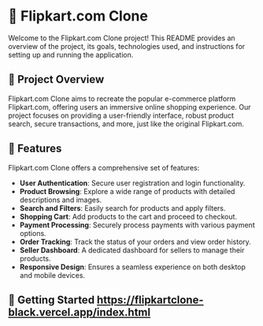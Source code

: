 # 🛒 Flipkart.com Clone

Welcome to the Flipkart.com Clone project! This README provides an overview of the project, its goals, technologies used, and instructions for setting up and running the application.

## 🌟 Project Overview

Flipkart.com Clone aims to recreate the popular e-commerce platform Flipkart.com, offering users an immersive online shopping experience. Our project focuses on providing a user-friendly interface, robust product search, secure transactions, and more, just like the original Flipkart.com.

## 🚀 Features

Flipkart.com Clone offers a comprehensive set of features:

- **User Authentication**: Secure user registration and login functionality.
- **Product Browsing**: Explore a wide range of products with detailed descriptions and images.
- **Search and Filters**: Easily search for products and apply filters.
- **Shopping Cart**: Add products to the cart and proceed to checkout.
- **Payment Processing**: Securely process payments with various payment options.
- **Order Tracking**: Track the status of your orders and view order history.
- **Seller Dashboard**: A dedicated dashboard for sellers to manage their products.
- **Responsive Design**: Ensures a seamless experience on both desktop and mobile devices.


## 🏁 Getting Started https://flipkartclone-black.vercel.app/index.html

